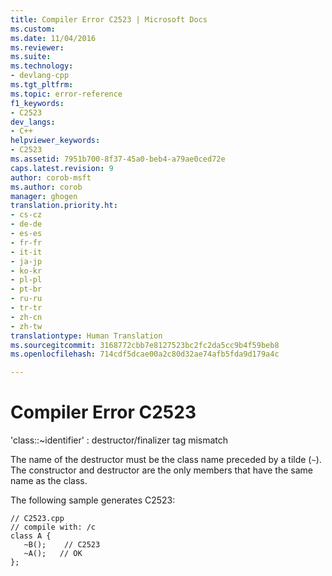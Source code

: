 ```yaml
---
title: Compiler Error C2523 | Microsoft Docs
ms.custom: 
ms.date: 11/04/2016
ms.reviewer: 
ms.suite: 
ms.technology:
- devlang-cpp
ms.tgt_pltfrm: 
ms.topic: error-reference
f1_keywords:
- C2523
dev_langs:
- C++
helpviewer_keywords:
- C2523
ms.assetid: 7951b700-8f37-45a0-beb4-a79ae0ced72e
caps.latest.revision: 9
author: corob-msft
ms.author: corob
manager: ghogen
translation.priority.ht:
- cs-cz
- de-de
- es-es
- fr-fr
- it-it
- ja-jp
- ko-kr
- pl-pl
- pt-br
- ru-ru
- tr-tr
- zh-cn
- zh-tw
translationtype: Human Translation
ms.sourcegitcommit: 3168772cbb7e8127523bc2fc2da5cc9b4f59beb8
ms.openlocfilehash: 714cdf5dcae00a2c80d32ae74afb5fda9d179a4c

---
```

# Compiler Error C2523
'class::~identifier' : destructor/finalizer tag mismatch  
  
 The name of the destructor must be the class name preceded by a tilde (`~`). The constructor and destructor are the only members that have the same name as the class.  
  
 The following sample generates C2523:  
  
```  
// C2523.cpp  
// compile with: /c  
class A {  
   ~B();    // C2523  
   ~A();   // OK  
};  
```


<!--HONumber=Jan17_HO1-->


